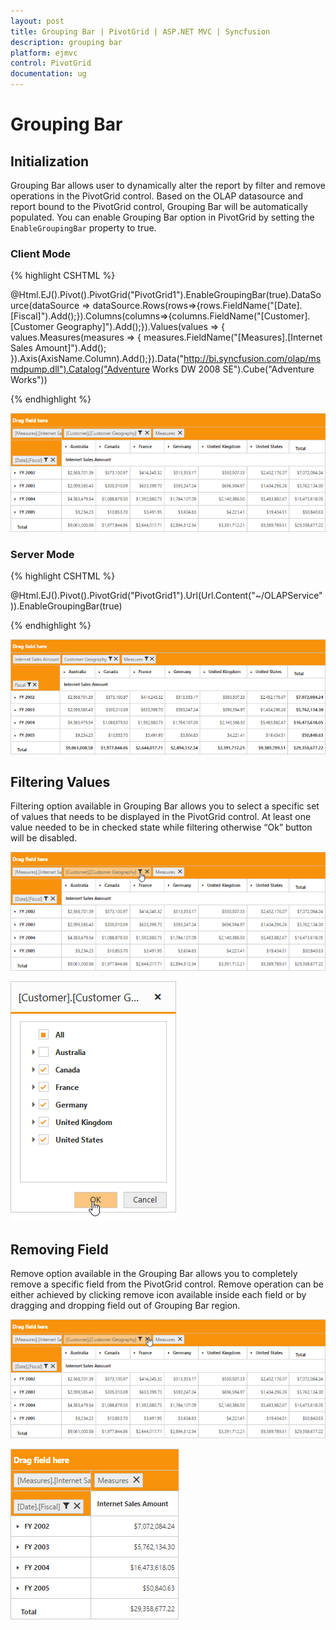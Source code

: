 ```yaml
---
layout: post
title: Grouping Bar | PivotGrid | ASP.NET MVC | Syncfusion
description: grouping bar
platform: ejmvc
control: PivotGrid
documentation: ug
---
```


# Grouping Bar

## Initialization

Grouping Bar allows user to dynamically alter the report by filter and remove operations in the PivotGrid control. Based on the OLAP datasource and report bound to the PivotGrid control, Grouping Bar will be automatically populated. You can enable Grouping Bar option in PivotGrid by setting the `EnableGroupingBar` property to true.

### Client Mode

{% highlight CSHTML %}

@Html.EJ().Pivot().PivotGrid("PivotGrid1").EnableGroupingBar(true).DataSource(dataSource => dataSource.Rows(rows=>{rows.FieldName("[Date].[Fiscal]").Add();}).Columns(columns=>{columns.FieldName("[Customer].[Customer Geography]").Add();}).Values(values => { values.Measures(measures => { measures.FieldName("[Measures].[Internet Sales Amount]").Add(); }).Axis(AxisName.Column).Add();}).Data("http://bi.syncfusion.com/olap/msmdpump.dll").Catalog("Adventure Works DW 2008 SE").Cube("Adventure Works"))

{% endhighlight %}

![](Grouping-Bar_images/OlapGroupingbar.png)

### Server Mode

{% highlight CSHTML %}

@Html.EJ().Pivot().PivotGrid("PivotGrid1").Url(Url.Content("~/OLAPService")).EnableGroupingBar(true)

{% endhighlight %}

![](Grouping-Bar_images/OlapServerModeGB.png)

## Filtering Values

Filtering option available in Grouping Bar allows you to select a specific set of values that needs to be displayed in the PivotGrid control. At least one value needed to be in checked state while filtering otherwise “Ok” button will be disabled.

![](Grouping-Bar_images/OlapFiltericon.png)

![](Grouping-Bar_images/OlapFiltering.png)

## Removing Field

Remove option available in the Grouping Bar allows you to completely remove a specific field from the PivotGrid control. Remove operation can be either achieved by clicking remove icon available inside each field or by dragging and dropping field out of Grouping Bar region.

![](Grouping-Bar_images/OlapRemoveicon.png)

![](Grouping-Bar_images/OlapRemove.png) 


